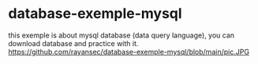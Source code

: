 # database-exemple-mysql
this exemple is about mysql database (data query language), you can download database and practice with it.
https://github.com/rayansec/database-exemple-mysql/blob/main/pic.JPG
